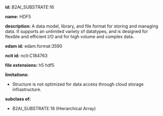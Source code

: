 **id:** B2AI_SUBSTRATE:16

**name:** HDF5

**description:** A data model, library, and file format for storing and managing data. It supports an unlimited variety of datatypes, and is designed for flexible and efficient I/O and for high volume and complex data.

**edam id:** edam.format:3590

**ncit id:** ncit:C184763

**file extensions:** h5 hdf5

**limitations:**

- Structure is not optimized for data access through cloud storage infrastructure.

**subclass of:**

- B2AI_SUBSTRATE:18 (Hierarchical Array)
